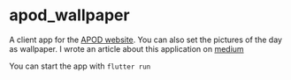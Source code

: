 # apod_wallpaper

A client app for the [APOD website](https://apod.nasa.gov/apod/astropix.html). You can also set the pictures of the day as wallpaper. I wrote an article about this application on [medium](https://p-monier96.medium.com/create-your-first-flutter-app-an-apod-cross-platform-application-f3786f5e8cdd)

You can start the app with `flutter run`
